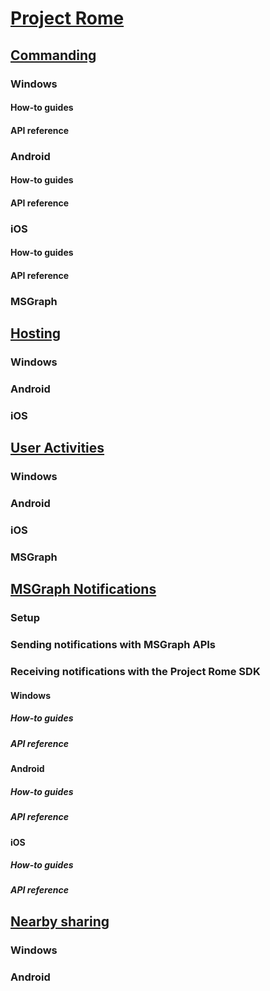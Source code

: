 # [Project Rome](index.md)

## [Commanding](commanding/index.md)
### Windows
#### How-to guides
#### API reference
### Android
#### How-to guides
#### API reference
### iOS
#### How-to guides
#### API reference
### MSGraph

## [Hosting](hosting/index.md)
### Windows
### Android
### iOS

## [User Activities](user-activities/index.md)
### Windows
### Android
### iOS
### MSGraph

## [MSGraph Notifications](msgraph-notifications/index.md)
### Setup
### Sending notifications with MSGraph APIs
### Receiving notifications with the Project Rome SDK
#### Windows
##### How-to guides
##### API reference
#### Android
##### How-to guides
##### API reference
#### iOS
##### How-to guides
##### API reference

## [Nearby sharing](nearby-sharing/index.md)
### Windows
### Android


